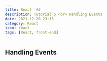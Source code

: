 ```yaml
---
title: React `#5
description: Tutorial 5 <br> Handling Events
date: 2021-12-20 23:15
category: React
icon: react
tags: [React, front-end]
---
```


## Handling Events